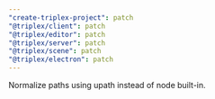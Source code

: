 ```yaml
---
"create-triplex-project": patch
"@triplex/client": patch
"@triplex/editor": patch
"@triplex/server": patch
"@triplex/scene": patch
"@triplex/electron": patch
---
```


Normalize paths using upath instead of node built-in.
